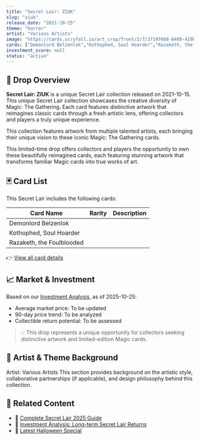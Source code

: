 ```yaml
---
title: "Secret Lair: ZIUK"
slug: "ziuk"
release_date: "2021-10-15"
theme: "horror"
artist: "Various Artists"
image: "https://cards.scryfall.io/art_crop/front/2/7/27197660-8489-419b-9ad6-29a8713e4673.jpg?1645564310"
cards: ["Demonlord Belzenlok","Kothophed, Soul Hoarder","Razaketh, the Foulblooded"]
investment_score: null
status: "active"
---
```


## 💠 Drop Overview
**Secret Lair: ZIUK** is a unique Secret Lair collection released on 2021-10-15. This unique Secret Lair collection showcases the creative diversity of Magic: The Gathering. Each card features distinctive artwork that reimagines classic cards through a fresh artistic lens, offering collectors and players a truly unique experience.

This collection features artwork from multiple talented artists, each bringing their unique vision to these iconic Magic: The Gathering cards.

This limited-time drop offers collectors and players the opportunity to own these beautifully reimagined cards, each featuring stunning artwork that transforms familiar Magic cards into true works of art.

## 🃏 Card List
This Secret Lair includes the following cards:

| Card Name | Rarity | Description |
|-----------|---------|-------------|
| Demonlord Belzenlok |  |  |
| Kothophed, Soul Hoarder |  |  |
| Razaketh, the Foulblooded |  |  |

👉 [View all card details](/cards?drop=ziuk)

## 📈 Market & Investment
Based on our [Investment Analysis](/investment/ziuk), as of 2025-10-25:
- Average market price: To be updated
- 90-day price trend: To be analyzed
- Collectible return potential: To be assessed

> 💡 This drop represents a unique opportunity for collectors seeking distinctive artwork and limited-edition Magic cards.

## 🎨 Artist & Theme Background
Artist: Various Artists
This section provides background on the artistic style, collaborative partnerships (if applicable), and design philosophy behind this collection.

## 🔗 Related Content
- 📰 [Complete Secret Lair 2025 Guide](/news/secret-lair-2025-complete-guide)
- 💼 [Investment Analysis: Long-term Secret Lair Returns](/investment)
- 🎃 [Latest Halloween Special](/drops/secret-scare-superdrop-2025)